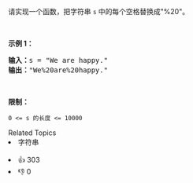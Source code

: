 <p>请实现一个函数，把字符串 <code>s</code> 中的每个空格替换成&quot;%20&quot;。</p>

<p>&nbsp;</p>

<p><strong>示例 1：</strong></p>

<pre><strong>输入：</strong>s = &quot;We are happy.&quot;
<strong>输出：</strong>&quot;We%20are%20happy.&quot;</pre>

<p>&nbsp;</p>

<p><strong>限制：</strong></p>

<p><code>0 &lt;= s 的长度 &lt;= 10000</code></p>
<div><div>Related Topics</div><div><li>字符串</li></div></div><br><div><li>👍 303</li><li>👎 0</li></div>